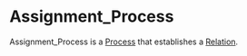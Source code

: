 # Assignment_Process

Assignment_Process is a [Process](60062.md) that establishes a [Relation](60005.md).